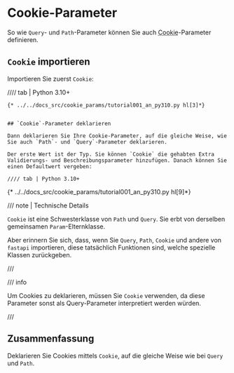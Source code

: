 # Cookie-Parameter

So wie `Query`- und `Path`-Parameter können Sie auch <abbr title='Cookie – „Keks“: Mechanismus, der kurze Daten in Textform im Browser des Benutzers speichert und abfragt'>Cookie</abbr>-Parameter definieren.

## `Cookie` importieren

Importieren Sie zuerst `Cookie`:

//// tab | Python 3.10+

```
{* ../../docs_src/cookie_params/tutorial001_an_py310.py hl[3]*}


## `Cookie`-Parameter deklarieren

Dann deklarieren Sie Ihre Cookie-Parameter, auf die gleiche Weise, wie Sie auch `Path`- und `Query`-Parameter deklarieren.

Der erste Wert ist der Typ. Sie können `Cookie` die gehabten Extra Validierungs- und Beschreibungsparameter hinzufügen. Danach können Sie einen Defaultwert vergeben:

//// tab | Python 3.10+

```
{* ../../docs_src/cookie_params/tutorial001_an_py310.py hl[9]*}

/// note | Technische Details

`Cookie` ist eine Schwesterklasse von `Path` und `Query`. Sie erbt von derselben gemeinsamen `Param`-Elternklasse.

Aber erinnern Sie sich, dass, wenn Sie `Query`, `Path`, `Cookie` und andere von `fastapi` importieren, diese tatsächlich Funktionen sind, welche spezielle Klassen zurückgeben.

///

/// info

Um Cookies zu deklarieren, müssen Sie `Cookie` verwenden, da diese Parameter sonst als Query-Parameter interpretiert werden würden.

///

## Zusammenfassung

Deklarieren Sie Cookies mittels `Cookie`, auf die gleiche Weise wie bei `Query` und `Path`.

